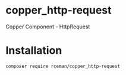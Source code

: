 # copper_http-request
Copper Component - HttpRequest

# Installation

```
composer require rceman/copper_http-request
```
